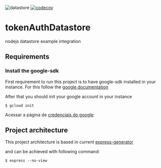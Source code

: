 ![datastore](https://upload.wikimedia.org/wikipedia/commons/0/05/Google-Cloud-Datastore-Logo.svg)
[![codecov](https://codecov.io/gh/danizavtz/tokenAuthDatastore/branch/master/graph/badge.svg?token=NCX83VH91Z)](https://codecov.io/gh/danizavtz/tokenAuthDatastore)
# tokenAuthDatastore
nodejs datastore example integration

## Requirements
### Install the google-sdk

First requirement to run this project is to have google-sdk installed in your instance.
For this follow the [google documentation](https://cloud.google.com/sdk/docs/quickstart-debian-ubuntu?hl=pt-br)

After that you should init your google account in your instance 

`$ gcloud init`

Acessar a página de [credenciais do google](https://console.cloud.google.com/apis/credentials/serviceaccountkey?project=healthy-pager-276023&folder&organizationId):

## Project architecture

This project architecture is based in current [express-generator](https://expressjs.com/pt-br/starter/generator.html)

and can be achieved with following command:

`$ express --no-view`

